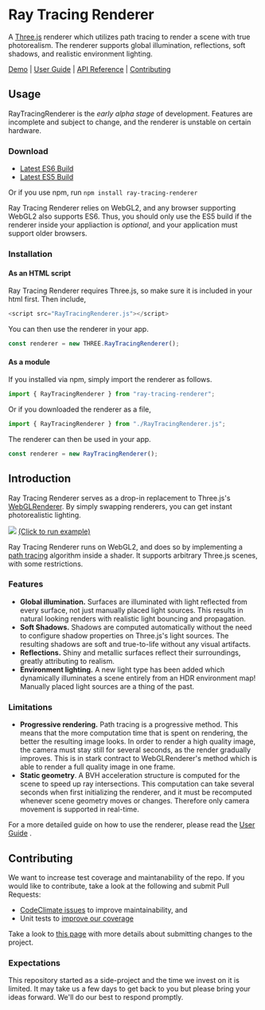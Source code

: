 # Ray Tracing Renderer

A [Three.js](https://github.com/mrdoob/three.js/) renderer which utilizes path tracing to render a scene with true photorealism. The renderer supports global illumination, reflections, soft shadows, and realistic environment lighting.

[Demo](https://hoverinc.github.io/ray-tracing-renderer/scenes/sample-models/) | [User Guide](https://github.com/hoverinc/ray-tracing-renderer/wiki/User-Guide) | [API Reference](https://github.com/hoverinc/ray-tracing-renderer/wiki/RayTracingRenderer) | [Contributing](https://github.com/hoverinc/ray-tracing-renderer#contributing)

## Usage

RayTracingRenderer is the _early alpha stage_ of development. Features are incomplete and subject to change, and the renderer is unstable on certain hardware.

### Download

- [Latest ES6 Build](https://raw.githubusercontent.com/hoverinc/ray-tracing-renderer/master/build/RayTracingRenderer.js)
- [Latest ES5 Build](https://raw.githubusercontent.com/hoverinc/ray-tracing-renderer/master/build/RayTracingRenderer.es5.js)

Or if you use npm, run
`npm install ray-tracing-renderer`

Ray Tracing Renderer relies on WebGL2, and any browser supporting WebGL2 also supports ES6. Thus, you should only use the ES5 build if the renderer inside your appliaction is _optional_, and your application must support older browsers.

### Installation

#### As an HTML script

Ray Tracing Renderer requires Three.js, so make sure it is included in your html first. Then include,

```javascript
<script src="RayTracingRenderer.js"></script>
```

You can then use the renderer in your app.

```javascript
const renderer = new THREE.RayTracingRenderer();
```

#### As a module

If you installed via npm, simply import the renderer as follows.

```javascript
import { RayTracingRenderer } from "ray-tracing-renderer";
```

Or if you downloaded the renderer as a file,

```javascript
import { RayTracingRenderer } from "./RayTracingRenderer.js";
```

The renderer can then be used in your app.

```javascript
const renderer = new RayTracingRenderer();
```

## Introduction

Ray Tracing Renderer serves as a drop-in replacement to Three.js's [WebGLRenderer](https://threejs.org/docs/#api/en/renderers/WebGLRenderer). By simply swapping renderers, you can get instant photorealistic lighting.

[![](preview.jpg)](https://hoverinc.github.io/ray-tracing-renderer/scenes/webgl-comparison/)
[(Click to run example)](https://hoverinc.github.io/ray-tracing-renderer/scenes/webgl-comparison/)

Ray Tracing Renderer runs on WebGL2, and does so by implementing a [path tracing](https://en.wikipedia.org/wiki/Path_tracing) algorithm inside a shader. It supports arbitrary Three.js scenes, with some restrictions.

### Features

- **Global illumination.** Surfaces are illuminated with light reflected from every surface, not just manually placed light sources. This results in natural looking renders with realistic light bouncing and propagation.
- **Soft Shadows.** Shadows are computed automatically without the need to configure shadow properties on Three.js's light sources. The resulting shadows are soft and true-to-life without any visual artifacts.
- **Reflections.** Shiny and metallic surfaces reflect their surroundings, greatly attributing to realism.
- **Environment lighting.** A new light type has been added which dynamically illuminates a scene entirely from an HDR environment map! Manually placed light sources are a thing of the past.

### Limitations

- **Progressive rendering.** Path tracing is a progressive method. This means that the more computation time that is spent on rendering, the better the resulting image looks. In order to render a high quality image, the camera must stay still for several seconds, as the render gradually improves. This is in stark contract to WebGLRenderer's method which is able to render a full quality image in one frame.
- **Static geometry**. A BVH acceleration structure is computed for the scene to speed up ray intersections. This computation can take several seconds when first initializing the renderer, and it must be recomputed whenever scene geometry moves or changes. Therefore only camera movement is supported in real-time.

For a more detailed guide on how to use the renderer, please read the [User Guide](https://github.com/hoverinc/ray-tracing-renderer/wiki/User-Guide) .

## Contributing

We want to increase test coverage and maintanability of the repo. If you would like to contribute, take a look at the following and submit Pull Requests:

- [CodeClimate issues](https://codeclimate.com/github/hoverinc/ray-tracing-renderer/issues) to improve maintainability, and
- Unit tests to [improve our coverage](https://codeclimate.com/github/hoverinc/ray-tracing-renderer/code)

Take a look to [this page](https://github.com/hoverinc/ray-tracing-renderer/wiki/Submitting-Changes) with more details about submitting changes to the project.

### Expectations

This repository started as a side-project and the time we invest on it is limited. It may take us a few days to get back to you but please bring your ideas forward. We'll do our best to respond promptly.
